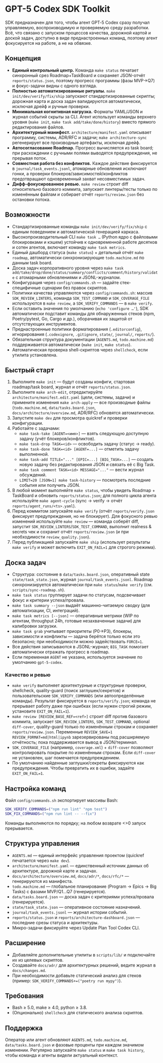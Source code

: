 # GPT-5 Codex SDK Toolkit

SDK предназначен для того, чтобы агент GPT‑5 Codex сразу получал управляемую, воспроизводимую и проверяемую среду разработки. Всё, что связано с запуском процессов качества, дорожной картой и доской задач, доступно в виде преднастроенных команд, поэтому агент фокусируется на работе, а не на обвязке.

## Концепция
- **Единый контрольный центр.** Команда `make status` печатает синхронный срез Roadmap+TaskBoard и сохраняет JSON-отчёт `reports/status.json`, поэтому прогресс программы (фазы MVP→Q7) и фокус-задачи видны с одного взгляда.
- **Полностью автоматизированные ритуалы.** `make init/dev/verify/fix/ship` запускают стандартизированные скрипты; дорожная карта и доска задач валидируются автоматически, исключая дрейф и ручные проверки.
- **Минимальная когнитивная нагрузка.** Форматы YAML/JSON и журнал событий скрыты за CLI. Агент использует команды верхнего уровня (`make init`, `make task add/take/done/history`) вместо прямого редактирования файлов.
- **Архитектурный манифест.** `architecture/manifest.yaml` описывает программу, системы, ADR/RFC и задачи; `make architecture-sync` регенерирует все производные артефакты, исключая дрейф.
- **Автосогласование Roadmap.** Прогресс вычисляется из task board; при расхождении с ручными полями выводятся предупреждения, не прерывая поток.
- **Совместная работа без конфликтов.** Каждое действие фиксируется в `journal/task_events.jsonl`, атомарные обновления исключают гонки, а проверки блокеров/зависимостей/конфликтов предотвращают одновременный захват несовместимых задач.
- **Дифф-фокусированное ревью.** `make review` строит diff относительно базового коммита, запускает линтеры/тесты только по изменённым файлам и собирает отчёт `reports/review.json` без остановки потока.

## Возможности
- Стандартизированные команды `make init/dev/verify/fix/ship` с единым поведением и автоматической генерацией каркаса.
- Высокопроизводительный CLI `make task …` (Python ядро с файловыми блокировками и кэшем) устойчив к одновременной работе десятков и сотен агентов, включает команду `make task metrics`.
- Единый дашборд статуса (`make status`) + детальный отчёт `make roadmap`, автоматически синхронизирующие `todo.machine.md` по данным task board.
- Доска задач корпоративного уровня через `make task add/take/drop/done/status/summary/conflicts/comment/history/validate` с атомарными обновлениями и JSONL-журналом.
- Конфигурация через `config/commands.sh` — задайте стек-специфичные сценарии без правок скриптов.
- Политики качества управляются через `config/commands.sh`: массив `SDK_REVIEW_LINTERS`, команда `SDK_TEST_COMMAND` и `SDK_COVERAGE_FILE` используются в `make review`, а `SDK_VERIFY_COMMANDS` — в `make verify`.
- Если оставить значения по умолчанию (`echo 'configure …'`), SDK автоматически подставит команды для обнаруженных стеков (npm, Poetry/pytest, Go, Cargo и др.), оборачивая их защитой от отсутствующих инструментов.
- Преднастроенные политики форматирования (`.editorconfig`), игнорирования (`.codexignore`, `.gitignore`, `state/`, `journal/`, `reports/`).
- Обязательная структура документации (`AGENTS.md`, `todo.machine.md`) поддерживается автоматически (`make init`, `make status`).
- Автоматическая проверка shell-скриптов через `shellcheck`, если утилита установлена.

## Быстрый старт
1. Выполните `make init` — будут созданы конфиги, стартовая roadmap/task board, журнал и отчёт `reports/status.json`.
2. Выполните `make arch-edit`, отредактируйте `architecture/manifest.edit.yaml` (цели, системы, задачи) и примените изменения `make arch-apply` — все производные файлы (`todo.machine.md`, `data/tasks.board.json`, `docs/architecture/overview.md`, ADR/RFC) обновятся автоматически.
3. Запустите `make dev` для просмотра quickref и проверки конфигурации.
4. Работайте с задачами:
   - `make task-take [AGENT=<имя>]` — взять следующую доступную задачу (учёт блокеров/конфликтов).
   - `make task-drop TASK=<id>` — освободить задачу (статус -> ready).
   - `make task-done TASK=<id> [AGENT=...]` — отметить задачу выполненной.
   - `make task-add TITLE="..." [EPIC=...] [BIG_TASK=...]` — создать новую задачу без редактирования JSON и связать её с Big Task.
   - `make task comment TASK=<id> MESSAGE="..."` — вести журнал обсуждений.
   - `LIMIT=20 [JSON=1] make task-history` — посмотреть последние события или получить JSON. 
5. В любой момент выполняйте `make status`, чтобы увидеть Roadmap + TaskBoard и обновить `reports/status.json`; для полного цикла агента используйте `make agent-cycle` (sync → verify → отчёт `reports/agent_runs/<ts>.yaml`).
6. Перед коммитом запускайте `make verify` (отчёт `reports/verify.json` фиксирует предупреждения, но не блокирует). Для фокусного ревью изменений используйте `make review` — команда соберёт diff, запустит `SDK_REVIEW_LINTERS`/`SDK_TEST_COMMAND`, выполнит realness & secrets чек и сохранит отчёт `reports/review.json` (и при необходимости `review_quality.json`).
7. Перед публикацией запускайте `make ship` (использует результаты `make verify` и может включить `EXIT_ON_FAIL=1` для строгого режима).

## Доска задач
- Структура: состояние в `data/tasks.board.json`, оперативный state `state/task_state.json`, журнал `journal/task_events.jsonl`.
Roadmap синхронизируется автоматически при `make status`/`make verify` (см. `scripts/sync-roadmap.sh`).
- `make task status` группирует задачи по статусам, подсвечивает фокус и критерии успеха/провала.
- `make task summary --json` выдаёт машинно-читаемую сводку (для автоматизации, CI, интеграций).
- `make task metrics [--json]` — оперативные метрики (WIP по агентам, throughput 24h, готовые незахваченные задачи) для калибровки загрузки.
- `make task grab` учитывает приоритеты (P0→P3), блокеры, зависимости и конфликты — задача берётся только если это безопасно; при необходимости можно задействовать `FORCE=1`.
- Все действия записываются в JSONL-журнал; `BIG_TASK` помогает автоматически отражать прогресс в roadmap.
- Если переменная `AGENT` не указана, используется значение по умолчанию `gpt-5-codex`.

### Качество и ревью

- `make verify` выполняет архитектурные и структурные проверки, shellcheck, quality-guard (поиск заглушек/секретов) и пользовательские `SDK_VERIFY_COMMANDS` (или автоопределённые команды). Результат фиксируется в `reports/verify.json`; команда не прерывает работу даже при ошибках (если нужен строгий режим, установите `EXIT_ON_FAIL=1`).
- `make review [REVIEW_BASE_REF=<ref>]` строит diff против базового коммита, запускает `SDK_REVIEW_LINTERS`, `SDK_TEST_COMMAND`, optional `diff-cover`, quality-guard только по изменённым строкам и сохраняет `reports/review.json`. Переменные `REVIEW_SAVE=1 REVIEW_FORMAT=md|html|ipynb` зарезервированы под расширяемую отчётность; пока поддерживается вывод в JSON/терминал.
- `SDK_COVERAGE_FILE` (например, `coverage.xml`) + `diff-cover` позволяют контролировать покрытие по изменённым строкам. Если `diff-cover` не установлен, шаг помечается предупреждением.
- По умолчанию найденные заглушки/секреты фиксируются как предупреждения. Чтобы превратить их в ошибки, задайте `EXIT_ON_FAIL=1`.

## Настройка команд
Файл `config/commands.sh` экспортирует массивы Bash:
```bash
SDK_VERIFY_COMMANDS=("npm run lint" "npm test")
SDK_FIX_COMMANDS=("npm run lint -- --fix")
```
Команды выполняются по порядку; на любом возврате <>0 запуск прерывается.

## Структура управления
- `AGENTS.md` — единый интерфейс управления проектом (quickref печатается через `make dev`).
- `architecture/manifest.yaml` — единственный источник данных об архитектуре, дорожной карте и задачах.
- `docs/architecture/overview.md`, `docs/adr/*`, `docs/rfc/*` — генерируются из манифеста.
- `todo.machine.md` — глобальное планирование (Program → Epics → Big Tasks) с фазами MVP/Q1…Q7 (генерируется).
- `data/tasks.board.json` — доска задач с критериями успеха/провала (генерируется).
- `state/task_state.json` — оперативное состояние назначений.
- `journal/task_events.jsonl` — журнал истории событий.
- `reports/status.json` и `reports/architecture-dashboard.json` — последние срезы статуса и архитектуры.
- Микро-задачи фиксируйте через Update Plan Tool Codex CLI.

## Расширение
- Добавляйте дополнительные утилиты в `scripts/lib/` и подключайте их из целевых скриптов.
- Создавайте `docs/adr/` для архитектурных решений, ведите журнал в `docs/changes.md`.
- При необходимости добавьте статический анализ для стеков (пример: `SDK_VERIFY_COMMANDS+=("poetry run mypy")`).

## Требования
- Bash ≥ 5.0, make ≥ 4.0, python ≥ 3.8.
- (Опционально) `shellcheck` для статического анализа скриптов.

## Поддержка
Оператор или агент обновляют `AGENTS.md`, `todo.machine.md`, `data/tasks.board.json` и фазовые проценты при каждом значимом изменении. Регулярно запускайте `make status` и `make task history`, чтобы команда и агенты видели актуальный контекст.
